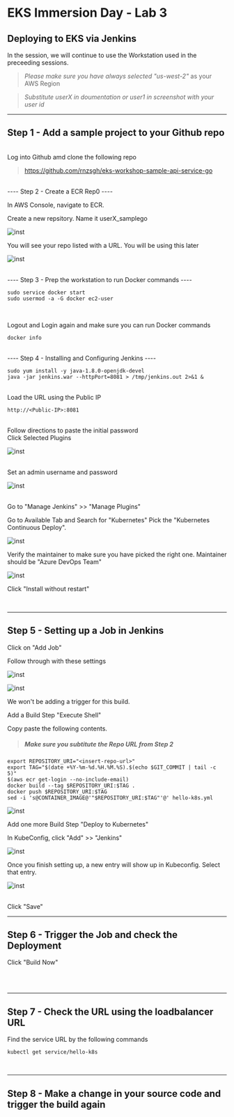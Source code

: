 
# EKS Immersion Day - Lab 3
## Deploying to EKS via Jenkins

In the session, we will continue to use the Workstation used in the preceeding sessions.

> *Please make sure you have always selected "us-west-2"* as your AWS Region

> *Substitute userX in doumentation or user1 in screenshot with your user id*


----
Step 1 - Add a sample project to your Github repo
----

<br/>
Log into Github amd clone the following repo

> https://github.com/rnzsgh/eks-workshop-sample-api-service-go


<br/>
----
Step 2 - Create a ECR Rep0
----

In AWS Console, navigate to ECR.

Create a new repsitory. Name it userX_samplego

![inst](https://github.com/nclouds/immersion-day-eks/blob/master/lab3/repo_create.png)

You will see your repo listed with a URL. You will be using this later

![inst](https://github.com/nclouds/immersion-day-eks/blob/master/lab3/ecr_repo.png)

<br/>
----
Step 3 - Prep the workstation to run Docker commands
----

```
sudo service docker start
sudo usermod -a -G docker ec2-user
```

<br/>

Logout and Login again and make sure you can run Docker commands

```
docker info
```

<br/>   
----
Step 4 - Installing and Configuring Jenkins
----

```
sudo yum install -y java-1.8.0-openjdk-devel
java -jar jenkins.war --httpPort=8081 > /tmp/jenkins.out 2>&1 &
```
<br/>
Load the URL using the Public IP

```
http://<Public-IP>:8081
```

<br/>
Follow directions to paste the initial password


<br/>
Click Selected Plugins

![inst](https://github.com/nclouds/immersion-day-eks/blob/master/lab3/install_selected.png)

<br/>
Set an admin username and password

![inst](https://github.com/nclouds/immersion-day-eks/blob/master/lab3/admin_user.png)


<br/>
Go to "Manage Jenkins" >> "Manage Plugins"

Go to Available Tab and Search for "Kubernetes"
Pick the "Kubernetes Continuous Deploy". 

![inst](https://github.com/nclouds/immersion-day-eks/blob/master/lab3/search.png)

Verify the maintainer to make sure you have picked the right one. Maintainer should be "Azure DevOps Team"

![inst](https://github.com/nclouds/immersion-day-eks/blob/master/lab3/kub_plugin.png)

Click "Install without restart"

<br/>   

----
Step 5 - Setting up a Job in Jenkins
----

Click on "Add Job"

Follow through with these settings

![inst](https://github.com/nclouds/immersion-day-eks/blob/master/lab3/config.png)

![inst](https://github.com/nclouds/immersion-day-eks/blob/master/lab3/git.png)

We won't be adding a trigger for this build.

Add a Build Step "Execute Shell"

Copy paste the following contents. 
> ##### Make sure you subtitute the Repo URL from Step 2 

```
export REPOSITORY_URI="<insert-repo-url>"
export TAG="$(date +%Y-%m-%d.%H.%M.%S).$(echo $GIT_COMMIT | tail -c 5)"
$(aws ecr get-login --no-include-email)
docker build --tag $REPOSITORY_URI:$TAG .
docker push $REPOSITORY_URI:$TAG
sed -i 's@CONTAINER_IMAGE@'"$REPOSITORY_URI:$TAG"'@' hello-k8s.yml
```

![inst](https://github.com/nclouds/immersion-day-eks/blob/master/lab3/build_stage.png)

Add one more Build Step "Deploy to Kubernetes"


In KubeConfig, click "Add" >> "Jenkins"

![inst](https://github.com/nclouds/immersion-day-eks/blob/master/lab3/credentials.png)


Once you finish setting up, a new entry will show up in Kubeconfig. Select that entry.

![inst](https://github.com/nclouds/immersion-day-eks/blob/master/lab3/deploy_stage.png)


<br/>
Click "Save"

<br/>   

----
Step 6 - Trigger the Job and check the Deployment
----

Click "Build Now"


<br/><br/>

----
Step 7 - Check the URL using the loadbalancer URL
----

Find the service URL by the following commands

```
kubectl get service/hello-k8s
```

<br/>

----
Step 8 - Make a change in your source code and trigger the build again
----

